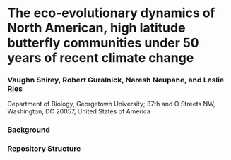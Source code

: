 # The eco-evolutionary dynamics of North American, high latitude butterfly communities under 50 years of recent climate change
### Vaughn Shirey, Robert Guralnick, Naresh Neupane, and Leslie Ries
Department of Biology, Georgetown University; 37th and O Streets NW, Washington, DC 20057, United States of America

### Background

### Repository Structure
 
